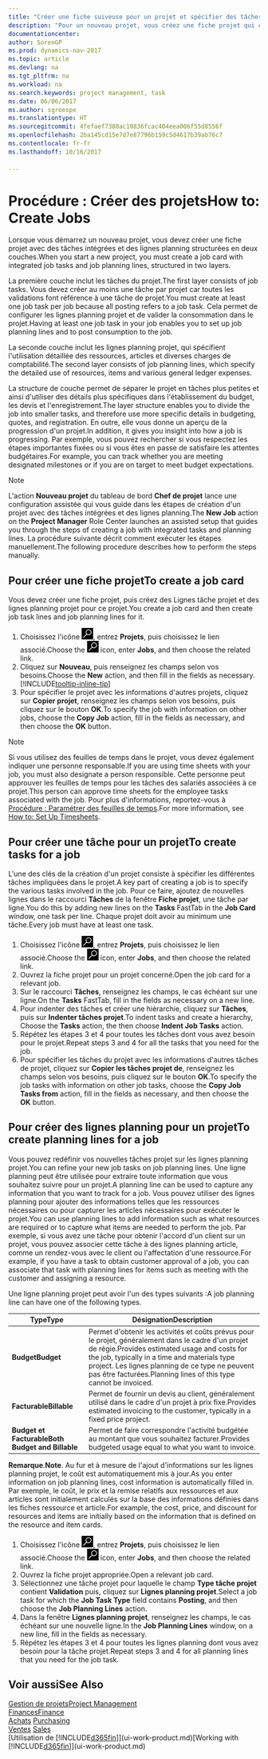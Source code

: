 ```yaml
---
title: "Créer une fiche suiveuse pour un projet et spécifier des tâches"
description: "Pour un nouveau projet, vous créez une fiche projet qui contient les tâches projet et les lignes planning, pour vous aider à gérer la progression et les budgets."
documentationcenter: 
author: SorenGP
ms.prod: dynamics-nav-2017
ms.topic: article
ms.devlang: na
ms.tgt_pltfrm: na
ms.workload: na
ms.search.keywords: project management, task
ms.date: 06/06/2017
ms.author: sgroespe
ms.translationtype: HT
ms.sourcegitcommit: 4fefaef7380ac10836fcac404eea006f55d8556f
ms.openlocfilehash: 2ba145cd15e7d7e87796b159c5d4617b39ab76c7
ms.contentlocale: fr-fr
ms.lasthandoff: 10/16/2017

---
```

# <a name="how-to-create-jobs"></a><span data-ttu-id="583d0-103">Procédure : Créer des projets</span><span class="sxs-lookup"><span data-stu-id="583d0-103">How to: Create Jobs</span></span>
<span data-ttu-id="583d0-104">Lorsque vous démarrez un nouveau projet, vous devez créer une fiche projet avec des tâches intégrées et des lignes planning structurées en deux couches.</span><span class="sxs-lookup"><span data-stu-id="583d0-104">When you start a new project, you must create a job card with integrated job tasks and job planning lines, structured in two layers.</span></span>  

<span data-ttu-id="583d0-105">La première couche inclut les tâches du projet.</span><span class="sxs-lookup"><span data-stu-id="583d0-105">The first layer consists of job tasks.</span></span> <span data-ttu-id="583d0-106">Vous devez créer au moins une tâche par projet car toutes les validations font référence à une tâche de projet.</span><span class="sxs-lookup"><span data-stu-id="583d0-106">You must create at least one job task per job because all posting refers to a job task.</span></span> <span data-ttu-id="583d0-107">Cela permet de configurer les lignes planning projet et de valider la consommation dans le projet.</span><span class="sxs-lookup"><span data-stu-id="583d0-107">Having at least one job task in your job enables you to set up job planning lines and to post consumption to the job.</span></span>

<span data-ttu-id="583d0-108">La seconde couche inclut les lignes planning projet, qui spécifient l'utilisation détaillée des ressources, articles et diverses charges de comptabilité.</span><span class="sxs-lookup"><span data-stu-id="583d0-108">The second layer consists of job planning lines, which specify the detailed use of resources, items and various general ledger expenses.</span></span>

<span data-ttu-id="583d0-109">La structure de couche permet de séparer le projet en tâches plus petites et ainsi d'utiliser des détails plus spécifiques dans l'établissement du budget, les devis et l'enregistrement.</span><span class="sxs-lookup"><span data-stu-id="583d0-109">The layer structure enables you to divide the job into smaller tasks, and therefore use more specific details in budgeting, quotes, and registration.</span></span> <span data-ttu-id="583d0-110">En outre, elle vous donne un aperçu de la progression d'un projet.</span><span class="sxs-lookup"><span data-stu-id="583d0-110">In addition, it gives you insight into how a job is progressing.</span></span> <span data-ttu-id="583d0-111">Par exemple, vous pouvez rechercher si vous respectez les étapes importantes fixées ou si vous êtes en passe de satisfaire les attentes budgétaires.</span><span class="sxs-lookup"><span data-stu-id="583d0-111">For example, you can track whether you are meeting designated milestones or if you are on target to meet budget expectations.</span></span>

> [!NOTE]  
>   <span data-ttu-id="583d0-112">L'action **Nouveau projet** du tableau de bord **Chef de projet** lance une configuration assistée qui vous guide dans les étapes de création d'un projet avec des tâches intégrées et des lignes planning.</span><span class="sxs-lookup"><span data-stu-id="583d0-112">The **New Job** action on the **Project Manager** Role Center launches an assisted setup that guides you through the steps of creating a job with integrated tasks and planning lines.</span></span> <span data-ttu-id="583d0-113">La procédure suivante décrit comment exécuter les étapes manuellement.</span><span class="sxs-lookup"><span data-stu-id="583d0-113">The following procedure describes how to perform the steps manually.</span></span>

## <a name="to-create-a-job-card"></a><span data-ttu-id="583d0-114">Pour créer une fiche projet</span><span class="sxs-lookup"><span data-stu-id="583d0-114">To create a job card</span></span>
<span data-ttu-id="583d0-115">Vous devez créer une fiche projet, puis créez des Lignes tâche projet et des lignes planning projet pour ce projet.</span><span class="sxs-lookup"><span data-stu-id="583d0-115">You create a job card and then create job task lines and job planning lines for it.</span></span>

1. <span data-ttu-id="583d0-116">Choisissez l'icône ![Page ou état pour la recherche](media/ui-search/search_small.png "Page ou état pour la recherche"), entrez **Projets**, puis choisissez le lien associé.</span><span class="sxs-lookup"><span data-stu-id="583d0-116">Choose the ![Search for Page or Report](media/ui-search/search_small.png "Search for Page or Report icon") icon, enter **Jobs**, and then choose the related link.</span></span>  
2. <span data-ttu-id="583d0-117">Cliquez sur **Nouveau**, puis renseignez les champs selon vos besoins.</span><span class="sxs-lookup"><span data-stu-id="583d0-117">Choose the **New** action, and then fill in the fields as necessary.</span></span> [!INCLUDE[tooltip-inline-tip](includes/tooltip-inline-tip_md.md)]
3. <span data-ttu-id="583d0-118">Pour spécifier le projet avec les informations d'autres projets, cliquez sur **Copier projet**, renseignez les champs selon vos besoins, puis cliquez sur le bouton **OK**.</span><span class="sxs-lookup"><span data-stu-id="583d0-118">To specify the job with information on other jobs, choose the **Copy Job** action, fill in the fields as necessary, and then choose the **OK** button.</span></span>

> [!NOTE]  
>   <span data-ttu-id="583d0-119">Si vous utilisez des feuilles de temps dans le projet, vous devez également indiquer une personne responsable.</span><span class="sxs-lookup"><span data-stu-id="583d0-119">If you are using time sheets with your job, you must also designate a person responsible.</span></span> <span data-ttu-id="583d0-120">Cette personne peut approuver les feuilles de temps pour les tâches des salariés associées à ce projet.</span><span class="sxs-lookup"><span data-stu-id="583d0-120">This person can approve time sheets for the employee tasks associated with the job.</span></span> <span data-ttu-id="583d0-121">Pour plus d'informations, reportez-vous à [Procédure : Paramétrer des feuilles de temps](projects-how-setup-time-sheets.md).</span><span class="sxs-lookup"><span data-stu-id="583d0-121">For more information, see [How to: Set Up Timesheets](projects-how-setup-time-sheets.md).</span></span>

## <a name="to-create-tasks-for-a-job"></a><span data-ttu-id="583d0-122">Pour créer une tâche pour un projet</span><span class="sxs-lookup"><span data-stu-id="583d0-122">To create tasks for a job</span></span>
<span data-ttu-id="583d0-123">L'une des clés de la création d'un projet consiste à spécifier les différentes tâches impliquées dans le projet.</span><span class="sxs-lookup"><span data-stu-id="583d0-123">A key part of creating a job is to specify the various tasks involved in the job.</span></span> <span data-ttu-id="583d0-124">Pour ce faire, ajoutez de nouvelles lignes dans le raccourci **Tâches** de la fenêtre **Fiche projet**, une tâche par ligne.</span><span class="sxs-lookup"><span data-stu-id="583d0-124">You do this by adding new lines on the **Tasks** FastTab in the **Job Card** window, one task per line.</span></span> <span data-ttu-id="583d0-125">Chaque projet doit avoir au minimum une tâche.</span><span class="sxs-lookup"><span data-stu-id="583d0-125">Every job must have at least one task.</span></span>

1. <span data-ttu-id="583d0-126">Choisissez l'icône ![Page ou état pour la recherche](media/ui-search/search_small.png "Page ou état pour la recherche"), entrez **Projets**, puis choisissez le lien associé.</span><span class="sxs-lookup"><span data-stu-id="583d0-126">Choose the ![Search for Page or Report](media/ui-search/search_small.png "Search for Page or Report icon") icon, enter **Jobs**, and then choose the related link.</span></span>
2. <span data-ttu-id="583d0-127">Ouvrez la fiche projet pour un projet concerné.</span><span class="sxs-lookup"><span data-stu-id="583d0-127">Open the job card for a relevant job.</span></span>
3. <span data-ttu-id="583d0-128">Sur le raccourci **Tâches**, renseignez les champs, le cas échéant sur une ligne.</span><span class="sxs-lookup"><span data-stu-id="583d0-128">On the **Tasks** FastTab, fill in the fields as necessary on a new line.</span></span>
4. <span data-ttu-id="583d0-129">Pour indenter des tâches et créer une hiérarchie, cliquez sur **Tâches**, puis sur **Indenter tâches projet**.</span><span class="sxs-lookup"><span data-stu-id="583d0-129">To indent tasks and create a hierarchy, Choose the **Tasks** action, the then choose **Indent Job Tasks** action.</span></span>
5. <span data-ttu-id="583d0-130">Répétez les étapes 3 et 4 pour toutes les tâches dont vous avez besoin pour le projet.</span><span class="sxs-lookup"><span data-stu-id="583d0-130">Repeat steps 3 and 4 for all the tasks that you need for the job.</span></span>
6. <span data-ttu-id="583d0-131">Pour spécifier les tâches du projet avec les informations d'autres tâches de projet, cliquez sur **Copier les tâches projet de**, renseignez les champs selon vos besoins, puis cliquez sur le bouton **OK**.</span><span class="sxs-lookup"><span data-stu-id="583d0-131">To specify the job tasks with information on other job tasks, choose the **Copy Job Tasks from** action, fill in the fields as necessary, and then choose the **OK** button.</span></span>

## <a name="to-create-planning-lines-for-a-job"></a><span data-ttu-id="583d0-132">Pour créer des lignes planning pour un projet</span><span class="sxs-lookup"><span data-stu-id="583d0-132">To create planning lines for a job</span></span>
<span data-ttu-id="583d0-133">Vous pouvez redéfinir vos nouvelles tâches projet sur les lignes planning projet.</span><span class="sxs-lookup"><span data-stu-id="583d0-133">You can refine your new job tasks on job planning lines.</span></span> <span data-ttu-id="583d0-134">Une ligne planning peut être utilisée pour extraire toute information que vous souhaitez suivre pour un projet.</span><span class="sxs-lookup"><span data-stu-id="583d0-134">A planning line can be used to capture any information that you want to track for a job.</span></span> <span data-ttu-id="583d0-135">Vous pouvez utiliser des lignes planning pour ajouter des informations telles que les ressources nécessaires ou pour capturer les articles nécessaires pour exécuter le projet.</span><span class="sxs-lookup"><span data-stu-id="583d0-135">You can use planning lines to add information such as what resources are required or to capture what items are needed to perform the job.</span></span> <span data-ttu-id="583d0-136">Par exemple, si vous avez une tâche pour obtenir l'accord d'un client sur un projet, vous pouvez associer cette tâche à des lignes planning article, comme un rendez-vous avec le client ou l'affectation d'une ressource.</span><span class="sxs-lookup"><span data-stu-id="583d0-136">For example, if you have a task to obtain customer approval of a job, you can associate that task with planning lines for items such as meeting with the customer and assigning a resource.</span></span>  

<span data-ttu-id="583d0-137">Une ligne planning projet peut avoir l'un des types suivants :</span><span class="sxs-lookup"><span data-stu-id="583d0-137">A job planning line can have one of the following types.</span></span>  

| <span data-ttu-id="583d0-138">Type</span><span class="sxs-lookup"><span data-stu-id="583d0-138">Type</span></span> | <span data-ttu-id="583d0-139">Désignation</span><span class="sxs-lookup"><span data-stu-id="583d0-139">Description</span></span> |
| --- | --- |
| <span data-ttu-id="583d0-140">**Budget**</span><span class="sxs-lookup"><span data-stu-id="583d0-140">**Budget**</span></span> |<span data-ttu-id="583d0-141">Permet d'obtenir les activités et coûts prévus pour le projet, généralement dans le cadre d'un projet de régie.</span><span class="sxs-lookup"><span data-stu-id="583d0-141">Provides estimated usage and costs for the job, typically in a time and materials type project.</span></span> <span data-ttu-id="583d0-142">Les lignes planning de ce type ne peuvent pas être facturées.</span><span class="sxs-lookup"><span data-stu-id="583d0-142">Planning lines of this type cannot be invoiced.</span></span> |
| <span data-ttu-id="583d0-143">**Facturable**</span><span class="sxs-lookup"><span data-stu-id="583d0-143">**Billable**</span></span> |<span data-ttu-id="583d0-144">Permet de fournir un devis au client, généralement utilisé dans le cadre d'un projet à prix fixe.</span><span class="sxs-lookup"><span data-stu-id="583d0-144">Provides estimated invoicing to the customer, typically in a fixed price project.</span></span> |
| <span data-ttu-id="583d0-145">**Budget et Facturable**</span><span class="sxs-lookup"><span data-stu-id="583d0-145">**Both Budget and Billable**</span></span> |<span data-ttu-id="583d0-146">Permet de faire correspondre l'activité budgétée au montant que vous souhaitez facturer.</span><span class="sxs-lookup"><span data-stu-id="583d0-146">Provides budgeted usage equal to what you want to invoice.</span></span> |

<span data-ttu-id="583d0-147">**Remarque**.</span><span class="sxs-lookup"><span data-stu-id="583d0-147">**Note**.</span></span> <span data-ttu-id="583d0-148">Au fur et à mesure de l'ajout d'informations sur les lignes planning projet, le coût est automatiquement mis à jour.</span><span class="sxs-lookup"><span data-stu-id="583d0-148">As you enter information on job planning lines, cost information is automatically filled in.</span></span> <span data-ttu-id="583d0-149">Par exemple, le coût, le prix et la remise relatifs aux ressources et aux articles sont initialement calculés sur la base des informations définies dans les fiches ressource et article.</span><span class="sxs-lookup"><span data-stu-id="583d0-149">For example, the cost, price, and discount for resources and items are initially based on the information that is defined on the resource and item cards.</span></span>

1. <span data-ttu-id="583d0-150">Choisissez l'icône ![Page ou état pour la recherche](media/ui-search/search_small.png "Page ou état pour la recherche"), entrez **Projets**, puis choisissez le lien associé.</span><span class="sxs-lookup"><span data-stu-id="583d0-150">Choose the ![Search for Page or Report](media/ui-search/search_small.png "Search for Page or Report icon") icon, enter **Jobs**, and then choose the related link.</span></span>
2. <span data-ttu-id="583d0-151">Ouvrez la fiche projet appropriée.</span><span class="sxs-lookup"><span data-stu-id="583d0-151">Open a relevant job card.</span></span>
3. <span data-ttu-id="583d0-152">Sélectionnez une tâche projet pour laquelle le champ **Type tâche projet** contient **Validation** puis, cliquez sur **Lignes planning projet**.</span><span class="sxs-lookup"><span data-stu-id="583d0-152">Select a job task for which the **Job Task Type** field contains **Posting**, and then choose the **Job Planning Lines** action.</span></span>  
4. <span data-ttu-id="583d0-153">Dans la fenêtre **Lignes planning projet**, renseignez les champs, le cas échéant sur une nouvelle ligne.</span><span class="sxs-lookup"><span data-stu-id="583d0-153">In the **Job Planning Lines** window, on a new line, fill in the fields as necessary.</span></span>
5. <span data-ttu-id="583d0-154">Répétez les étapes 3 et 4 pour toutes les lignes planning dont vous avez besoin pour la tâche projet.</span><span class="sxs-lookup"><span data-stu-id="583d0-154">Repeat steps 3 and 4 for all planning lines that you need for the job task.</span></span>

## <a name="see-also"></a><span data-ttu-id="583d0-155">Voir aussi</span><span class="sxs-lookup"><span data-stu-id="583d0-155">See Also</span></span>
[<span data-ttu-id="583d0-156">Gestion de projets</span><span class="sxs-lookup"><span data-stu-id="583d0-156">Project Management</span></span>](projects-manage-projects.md)  
[<span data-ttu-id="583d0-157">Finances</span><span class="sxs-lookup"><span data-stu-id="583d0-157">Finance</span></span>](finance.md)  
<span data-ttu-id="583d0-158">[Achats](purchasing-manage-purchasing.md)       </span><span class="sxs-lookup"><span data-stu-id="583d0-158">[Purchasing](purchasing-manage-purchasing.md)       </span></span>  
<span data-ttu-id="583d0-159">[Ventes](sales-manage-sales.md)    </span><span class="sxs-lookup"><span data-stu-id="583d0-159">[Sales](sales-manage-sales.md)    </span></span>  
<span data-ttu-id="583d0-160">[Utilisation de [!INCLUDE[d365fin](includes/d365fin_md.md)]](ui-work-product.md)</span><span class="sxs-lookup"><span data-stu-id="583d0-160">[Working with [!INCLUDE[d365fin](includes/d365fin_md.md)]](ui-work-product.md)</span></span>  

